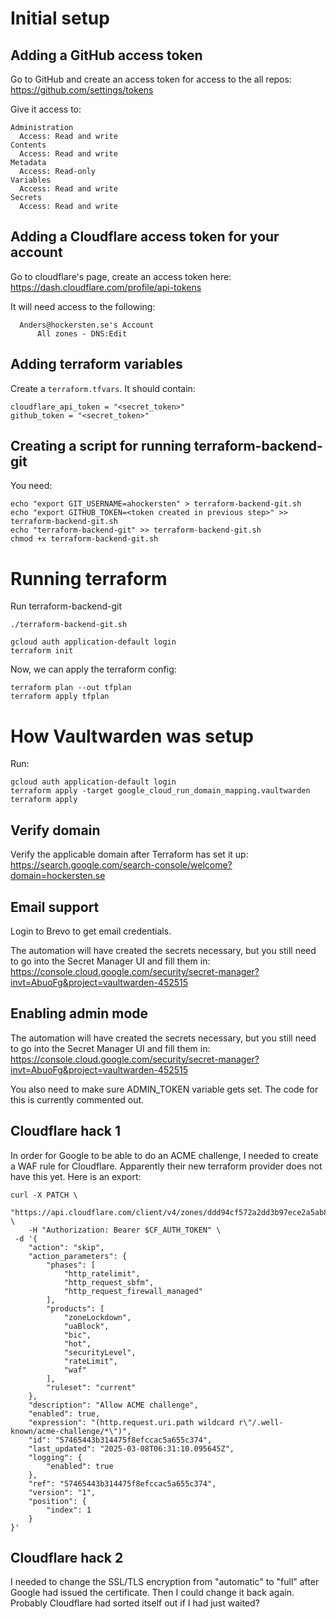 # Initial setup

## Adding a GitHub access token

Go to GitHub and create an access token for access to the all repos: https://github.com/settings/tokens

Give it access to:
```
Administration
  Access: Read and write
Contents
  Access: Read and write
Metadata
  Access: Read-only
Variables
  Access: Read and write
Secrets
  Access: Read and write
```

## Adding a Cloudflare access token for your account

Go to cloudflare's page, create an access token here: https://dash.cloudflare.com/profile/api-tokens

It will need access to the following:
```
  Anders@hockersten.se's Account
      All zones - DNS:Edit
```

## Adding terraform variables

Create a `terraform.tfvars`. It should contain:

```
cloudflare_api_token = "<secret_token>"
github_token = "<secret_token>"
```

## Creating a script for running terraform-backend-git

You need:
```
echo "export GIT_USERNAME=ahockersten" > terraform-backend-git.sh
echo "export GITHUB_TOKEN=<token created in previous step>" >> terraform-backend-git.sh
echo "terraform-backend-git" >> terraform-backend-git.sh
chmod +x terraform-backend-git.sh
```

# Running terraform

Run terraform-backend-git
```
./terraform-backend-git.sh
```

```
gcloud auth application-default login
terraform init
```

Now, we can apply the terraform config:

```
terraform plan --out tfplan
terraform apply tfplan
```

# How Vaultwarden was setup

Run:
```
gcloud auth application-default login
terraform apply -target google_cloud_run_domain_mapping.vaultwarden
terraform apply
```

## Verify domain

Verify the applicable domain after Terraform has set it up: https://search.google.com/search-console/welcome?domain=hockersten.se

## Email support

Login to Brevo to get email credentials.

The automation will have created the secrets necessary, but you still need to go into the Secret Manager UI and fill them in:
https://console.cloud.google.com/security/secret-manager?invt=AbuoFg&project=vaultwarden-452515

## Enabling admin mode

The automation will have created the secrets necessary, but you still need to go into the Secret Manager UI and fill them in:
https://console.cloud.google.com/security/secret-manager?invt=AbuoFg&project=vaultwarden-452515

You also need to make sure ADMIN_TOKEN variable gets set. The code for this is currently commented out.

## Cloudflare hack 1

In order for Google to be able to do an ACME challenge, I needed to create a WAF rule for Cloudflare. Apparently their new terraform provider does not have this yet. Here is an export:

```
curl -X PATCH \
	"https://api.cloudflare.com/client/v4/zones/ddd94cf572a2dd3b97ece2a5ab86f8c1/rulesets/da8a379072a24ef0a2ee4fcdc514fecd/rules/57465443b314475f8efccac5a655c374" \
	-H "Authorization: Bearer $CF_AUTH_TOKEN" \
 -d '{
    "action": "skip",
    "action_parameters": {
        "phases": [
            "http_ratelimit",
            "http_request_sbfm",
            "http_request_firewall_managed"
        ],
        "products": [
            "zoneLockdown",
            "uaBlock",
            "bic",
            "hot",
            "securityLevel",
            "rateLimit",
            "waf"
        ],
        "ruleset": "current"
    },
    "description": "Allow ACME challenge",
    "enabled": true,
    "expression": "(http.request.uri.path wildcard r\"/.well-known/acme-challenge/*\")",
    "id": "57465443b314475f8efccac5a655c374",
    "last_updated": "2025-03-08T06:31:10.095645Z",
    "logging": {
        "enabled": true
    },
    "ref": "57465443b314475f8efccac5a655c374",
    "version": "1",
    "position": {
        "index": 1
    }
}'
```

## Cloudflare hack 2

I needed to change the SSL/TLS encryption from "automatic" to "full" after Google had issued the certificate. Then I could change it back again. Probably Cloudflare had sorted itself out if I had just waited?
